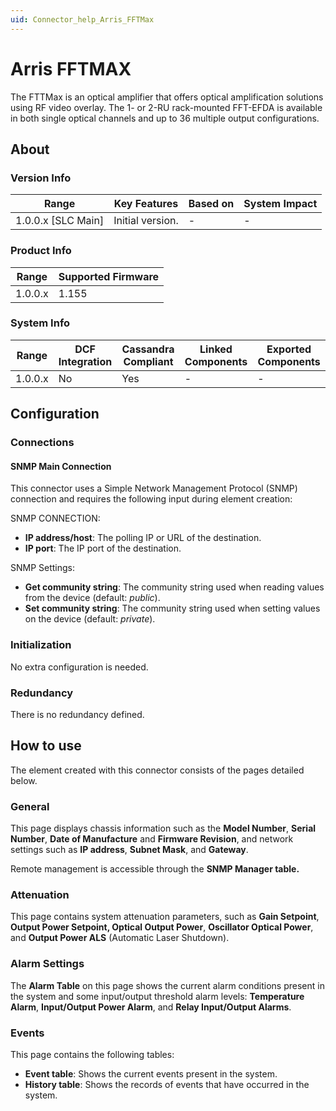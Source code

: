 ```yaml
---
uid: Connector_help_Arris_FFTMax
---
```


# Arris FFTMAX

The FTTMax is an optical amplifier that offers optical amplification solutions using RF video overlay. The 1- or 2-RU rack-mounted FFT-EFDA is available in both single optical channels and up to 36 multiple output configurations.

## About

### Version Info

| Range                | Key Features     | Based on     | System Impact     |
|----------------------|------------------|--------------|-------------------|
| 1.0.0.x [SLC Main]   | Initial version. | -            | -                 |

### Product Info

| Range     | Supported Firmware     |
|-----------|------------------------|
| 1.0.0.x   | 1.155                  |

### System Info

| Range     | DCF Integration     | Cassandra Compliant     | Linked Components     | Exported Components     |
|-----------|---------------------|-------------------------|-----------------------|-------------------------|
| 1.0.0.x   | No                  | Yes                     | -                     | -                       |

## Configuration

### Connections

#### SNMP Main Connection

This connector uses a Simple Network Management Protocol (SNMP) connection and requires the following input during element creation:

SNMP CONNECTION:

- **IP address/host**: The polling IP or URL of the destination.
- **IP port**: The IP port of the destination.

SNMP Settings:

- **Get community string**: The community string used when reading values from the device (default: *public*).
- **Set community string**: The community string used when setting values on the device (default: *private*).

### Initialization

No extra configuration is needed.

### Redundancy

There is no redundancy defined.

## How to use

The element created with this connector consists of the pages detailed below.

### General

This page displays chassis information such as the **Model Number**, **Serial Number**, **Date of Manufacture** and **Firmware Revision**, and network settings such as **IP address**, **Subnet Mask**, and **Gateway**.

Remote management is accessible through the **SNMP Manager table.**

### Attenuation

This page contains system attenuation parameters, such as **Gain Setpoint**, **Output Power Setpoint, Optical Output Power**, **Oscillator Optical Power**, and **Output Power ALS** (Automatic Laser Shutdown).

### Alarm Settings

The **Alarm Table** on this page shows the current alarm conditions present in the system and some input/output threshold alarm levels: **Temperature Alarm**, **Input/Output Power Alarm**, and **Relay Input/Output Alarms**.

### Events

This page contains the following tables:

- **Event table**: Shows the current events present in the system.
- **History table**: Shows the records of events that have occurred in the system.
